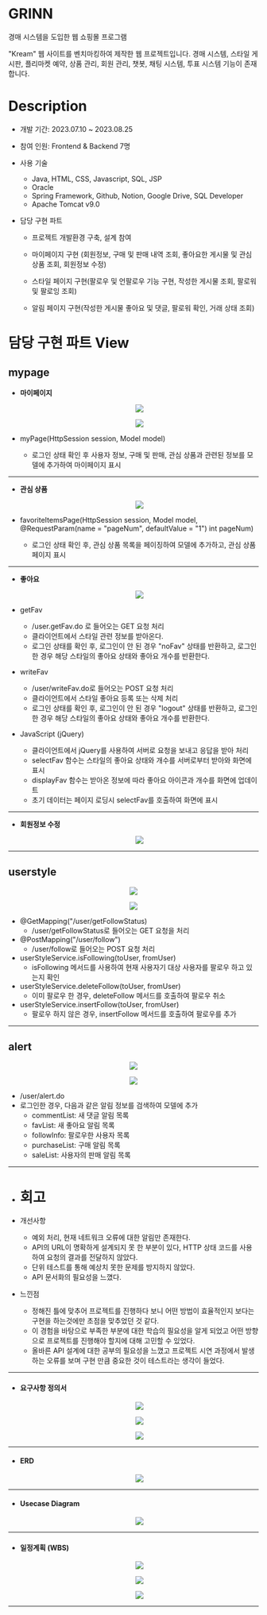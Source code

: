 # GRINN

경매 시스템을 도입한 웹 쇼핑몰 프로그램

"Kream" 웹 사이트를 벤치마킹하여 제작한 웹 프로젝트입니다.
경매 시스템, 스타일 게시판, 플리마켓 예약, 상품 관리, 회원 관리, 챗봇, 채팅 시스템, 투표 시스템 기능이 존재합니다.



# Description

- 개발 기간: 2023.07.10 ~ 2023.08.25

- 참여 인원: Frontend & Backend 7명

- 사용 기술

  - Java, HTML, CSS, Javascript, SQL, JSP
  - Oracle
  - Spring Framework, Github, Notion, Google Drive, SQL Developer
  - Apache Tomcat v9.0

- 담당 구현 파트

  - 프로젝트 개발환경 구축, 설계 참여

  - 마이페이지 구현 (회원정보, 구매 및 판매 내역 조회, 좋아요한 게시물 및 관심 상품 조회, 회원정보 수정)

  - 스타일 페이지 구현(팔로우 및 언팔로우 기능 구현, 작성한 게시물 조회, 팔로워 및 팔로잉 조회) 

  - 알림 페이지 구현(작성한 게시물 좋아요 및 댓글, 팔로워 확인, 거래 상태 조회)





# 담당 구현 파트 View
## mypage

- **마이페이지**

  <p align="center"><img src="https://github.com/seeeeeeong/Grinn/blob/bb9ffe3d06898e3f2259b4874d05e98f597b6532/Grinn/src/main/webapp/file/mypage1.png?raw=true"/></p>
  <p align="center"><img src="https://github.com/seeeeeeong/Grinn/blob/bb9ffe3d06898e3f2259b4874d05e98f597b6532/Grinn/src/main/webapp/file/mypage2.png?raw=true"/></p>

- myPage(HttpSession session, Model model)
  - 로그인 상태 확인 후 사용자 정보, 구매 및 판매, 관심 상품과 관련된 정보를 모델에 추가하여 마이페이지 표시
------  
- **관심 상품** 

  <p align="center"><img src="https://github.com/seeeeeeong/Grinn/blob/bb9ffe3d06898e3f2259b4874d05e98f597b6532/Grinn/src/main/webapp/file/mypage3.png?raw=true"/></p>

- favoriteItemsPage(HttpSession session, Model model, @RequestParam(name = "pageNum", defaultValue = "1") int pageNum)
    - 로그인 상태 확인 후, 관심 상품 목록을 페이징하여 모델에 추가하고, 관심 상품 페이지 표시

------  
- **좋아요**

  <p align="center"><img src="https://github.com/seeeeeeong/Grinn/blob/bb9ffe3d06898e3f2259b4874d05e98f597b6532/Grinn/src/main/webapp/file/mypage4.png?raw=true"/></p>


- getFav

  - /user.getFav.do 로 들어오는 GET 요청 처리
  - 클라이언트에서 스타일 관련 정보를 받아온다.
  - 로그인 상태를 확인 후, 로그인이 안 된 경우 "noFav" 상태를 반환하고, 로그인한 경우 해당 스타일의 좋아요 상태와 좋아요 개수를 반환한다.
 
- writeFav

  - /user/writeFav.do로 들어오는 POST 요청 처리
  - 클라이언트에서 스타일 좋아요 등록 또는 삭제 처리
  - 로그인 상태를 확인 후, 로그인이 안 된 경우 "logout" 상태를 반환하고, 로그인한 경우 해당 스타일의 좋아요 상태와 좋아요 개수를 반환한다.

- JavaScript (jQuery)

  - 클라이언트에서 jQuery를 사용하여 서버로 요청을 보내고 응답을 받아 처리
  - selectFav 함수는 스타일의 좋아요 상태와 개수를 서버로부터 받아와 화면에 표시
  - displayFav 함수는 받아온 정보에 따라 좋아요 아이콘과 개수를 화면에 업데이트
  - 초기 데이터는 페이지 로딩시 selectFav를 호출하여 화면에 표시

------  
- **회원정보 수정**

  <p align="center"><img src="https://github.com/seeeeeeong/Grinn/blob/bb9ffe3d06898e3f2259b4874d05e98f597b6532/Grinn/src/main/webapp/file/mypage5.png?raw=true"/></p>
  
------  
## userstyle

  <p align="center"><img src="https://github.com/seeeeeeong/Grinn/blob/bb9ffe3d06898e3f2259b4874d05e98f597b6532/Grinn/src/main/webapp/file/userstyle1.png?raw=true"/></p>
  <p align="center"><img src="https://github.com/seeeeeeong/Grinn/blob/bb9ffe3d06898e3f2259b4874d05e98f597b6532/Grinn/src/main/webapp/file/userstyle2.png?raw=true"/></p>


- @GetMapping("/user/getFollowStatus)
  - /user/getFollowStatus로 들어오는 GET 요청을 처리
- @PostMapping("/user/follow")
  - /user/follow로 들어오는 POST 요청 처리
- userStyleService.isFollowing(toUser, fromUser)
  - isFollowing 메서드를 사용하여 현재 사용자기 대상 사용자를 팔로우 하고 있는지 확인
- userStyleService.deleteFollow(toUser, fromUser)
  - 이미 팔로우 한 경우, deleteFollow 메서드를 호출하여 팔로우 취소
- userStyleService.insertFollow(toUser, fromUser)
  - 팔로우 하지 않은 경우, insertFollow 메서드를 호출하여 팔로우를 추가    

------  
## alert

  <p align="center"><img src="https://github.com/seeeeeeong/Grinn/blob/bb9ffe3d06898e3f2259b4874d05e98f597b6532/Grinn/src/main/webapp/file/alert1.png?raw=true"/></p>
  <p align="center"><img src="https://github.com/seeeeeeong/Grinn/blob/bb9ffe3d06898e3f2259b4874d05e98f597b6532/Grinn/src/main/webapp/file/alert2.png?raw=true"/></p>

- /user/alert.do
- 로그인한 경우, 다음과 같은 알림 정보를 검색하여 모델에 추가
  - commentList: 새 댓글 알림 목록
  - favList: 새 좋아요 알림 목록
  - followInfo: 팔로우한 사용자 목록
  - purchaseList: 구매 알림 목록
  - saleList: 사용자의 판매 알림 목록


------
- # 회고

- 개선사항
  - 예외 처리, 현재 네트워크 오류에 대한 알림만 존재한다.
  - API의 URL이 명확하게 설계되지 못 한 부분이 있다, HTTP 상태 코드를 사용하여 요청의 결과를 전달하지 않았다.
  - 단위 테스트를 통해 예상치 못한 문제를 방지하지 않았다.
  - API 문서화의 필요성을 느꼈다.
  
- 느낀점
  - 정해진 틀에 맞추어 프로젝트를 진행하다 보니 어떤 방법이 효율적인지 보다는 구현을 하는것에만 초점을 맞추었던 것 같다.
  - 이 경험을 바탕으로 부족한 부분에 대한 학습의 필요성을 알게 되었고 어떤 방향으로 프로젝트를 진행해야 할지에 대해 고민할 수 있었다.
  - 올바른 API 설계에 대한 공부의 필요성을 느꼈고 프로젝트 시연 과정에서 발생하는 오류를 보며 구현 만큼 중요한 것이 테스트라는 생각이 들었다.

------
- #### 요구사항 정의서

  <p align="center"><img src="https://github.com/seeeeeeong/Grinn/blob/8d8e707ce3b86526fe9388e9b23f37236220b9e1/Grinn/src/main/webapp/file/req1.png?raw=true"/></p>
  <p align="center"><img src="https://github.com/seeeeeeong/Grinn/blob/8d8e707ce3b86526fe9388e9b23f37236220b9e1/Grinn/src/main/webapp/file/req2.png?raw=true"/></p>
  <p align="center"><img src="https://github.com/seeeeeeong/Grinn/blob/8d8e707ce3b86526fe9388e9b23f37236220b9e1/Grinn/src/main/webapp/file/req3.png?raw=true"/></p>



------
- #### ERD

  <p align="center"><img src="https://github.com/seeeeeeong/Grinn/blob/8d8e707ce3b86526fe9388e9b23f37236220b9e1/Grinn/src/main/webapp/file/erd.png?raw=true"/></p>




  
------ 
- #### Usecase Diagram

    <p align="center"><img src="https://github.com/seeeeeeong/Grinn/blob/8d8e707ce3b86526fe9388e9b23f37236220b9e1/Grinn/src/main/webapp/file/usecase.png?raw=true"/></p>





------
- #### 일정계획 (WBS)

  <p align="center"><img src="https://github.com/seeeeeeong/Grinn/blob/8d8e707ce3b86526fe9388e9b23f37236220b9e1/Grinn/src/main/webapp/file/wbs1.png?raw=true"/></p>
  <p align="center"><img src="https://github.com/seeeeeeong/Grinn/blob/8d8e707ce3b86526fe9388e9b23f37236220b9e1/Grinn/src/main/webapp/file/wbs2.png?raw=true"/></p>
  <p align="center"><img src="https://github.com/seeeeeeong/Grinn/blob/8d8e707ce3b86526fe9388e9b23f37236220b9e1/Grinn/src/main/webapp/file/wbs3.png?raw=true"/></p>




------
